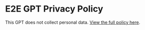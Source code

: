 # E2E GPT Privacy Policy

This GPT does not collect personal data. [View the full policy here](./privacy.html).

